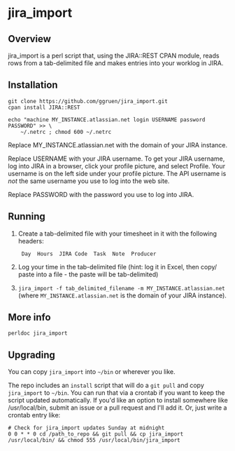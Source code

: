 # jira_import

## Overview

jira_import is a perl script that, using the JIRA::REST CPAN module,
reads rows from a tab-delimited file and makes entries into your worklog
in JIRA.

## Installation

    git clone https://github.com/ggruen/jira_import.git
    cpan install JIRA::REST

    echo "machine MY_INSTANCE.atlassian.net login USERNAME password PASSWORD" >> \
        ~/.netrc ; chmod 600 ~/.netrc

Replace MY_INSTANCE.atlassian.net with the domain of your JIRA instance.

Replace USERNAME with your JIRA username.  To get your JIRA username, log into
JIRA in a browser, click your profile picture, and select Profile.  Your
username is on the left side under your profile picture.  The API username
is *not* the same username you use to log into the web site.

Replace PASSWORD with the password you use to log into JIRA.

## Running

1. Create a tab-delimited file with your timesheet in it with the following
   headers:

        Day  Hours  JIRA Code  Task  Note  Producer

2. Log your time in the tab-delimited file (hint: log it in Excel, then copy/
   paste into a file - the paste will be tab-delimited)

3. `jira_import -f tab_delimited_filename -m MY_INSTANCE.atlassian.net`
   (where `MY_INSTANCE.atlassian.net` is the domain of your JIRA instance).

## More info

`perldoc jira_import`

## Upgrading

You can copy `jira_import` into `~/bin` or wherever you like.

The repo includes an `install` script that will do a `git pull` and copy
`jira_import` to `~/bin`.  You can run that via a crontab if you want to keep
the script updated automatically.  If you'd like an option to install
somewhere like /usr/local/bin, submit an issue or a pull request and I'll add
it.  Or, just write a crontab entry like:

    # Check for jira_import updates Sunday at midnight
    0 0 * * 0 cd /path_to_repo && git pull && cp jira_import /usr/local/bin/ && chmod 555 /usr/local/bin/jira_import

